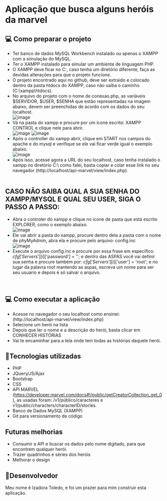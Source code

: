 # Aplicação que busca alguns heróis da marvel

## 💻 Como preparar o projeto

 - Ter banco de dados MySQL Workbench instalado ou apenas o XAMPP com a simulação do MySQL.
 - Ter o XAMPP instalado para simular um ambiente de linguagem PHP.
 - O XAMPP deve ficar no C:\, caso tenha um diretório diferente, faça as devidas alterações para que o projeto funcione.
 - O projeto encontrado aqui no github, deve ser extraído e colocado dentro da pasta htdocs do XAMPP, caso não saiba o caminho (C:\xampp\htdocs).
 - No arquivo do projeto com o nome de conexao.php, as variáveis $SERVIDOR, $USER, $SENHA que estão representadas na imagem abaixo, devem ser preenchidas de acordo com os dados do seu localhost.<br>
 ![image](https://user-images.githubusercontent.com/121051093/211684054-f830f752-c714-485a-b55b-3b14f2ff1441.png)
 - Vá na pasta do xampp e procure por um ícone escrito: XAMPP CONTROL e clique nele para abrir. <br>
![image](https://user-images.githubusercontent.com/121051093/211684347-2f0d5282-b120-404b-b5ae-3dbb1a3d2967.png)
![image](https://user-images.githubusercontent.com/121051093/211684369-91403a6e-30d5-4317-8586-2b87472c102d.png)
- Após o controller do xampp abrir, clique em START nos campos do apache e do mysql e verifique se ele vai ficar verde igual o exemplo abaixo. <br>
![image](https://user-images.githubusercontent.com/121051093/211684563-d41f5b48-9161-4181-bdd5-05e5f44ee857.png)
- Após isso, acesse agora a URL do seu localhost, caso tenha instalado o xampp no diretório C:\ como falei, basta copiar e colar esse link no seu navegador (http://localhost/api-marvel/view/index.php).<br><br>

## CASO NÃO SAIBA QUAL A SUA SENHA DO XAMPP/MYSQL E QUAL SEU USER, SIGA O PASSO A PASSO: <br>
- Abra o controler do xampp e clique no icone de pasta que está escrito EXPLORER, como o exemplo abaixo. <br>
![image](https://user-images.githubusercontent.com/121051093/211686484-3b97d16b-fddd-42ff-b74e-330e292fd604.png)
- Ele vai abrir a pasta do xampp, procure dentro dela a pasta com o nome de phyMyAdmin, abra ela e procure pelo arquivo: config.inc <br>
![image](https://user-images.githubusercontent.com/121051093/211686623-ef75ff75-6488-45c1-a720-f5624c2dc948.png)
- Execute o arquivo config.inc e procure por essa frase em específico: $cfg['Servers'][$i]['password'] = ''; e dentro das ASPAS você vai definir sua senha e procure também por: $cfg['Servers'][$i]['user'] = 'root'; e no lugar da palavra root mantendo as aspas, escreva um nome para ser seu usuario e depois é só salvar o arquivo.<br><br><br>
## 💻 Como executar a aplicação
- Acesse no navegador o seu localhost como ensinei: (http://localhost/api-marvel/view/index.php)
- Selecione um herói na lista
- Depois que ler o nome e a descrição do herói, basta clicar em CONHECER HISTÓRIAS
- Vai te encaminhar para a tela onde tem todas as histórias daquele herói.

## 🔧Tecnologias utilizadas
- PHP
- JQuery/JS/Ajax
- Bootstrap
- CSS
- API MARVEL (https://developer.marvel.com/docs#!/public/getCreatorCollection_get_0), as usadas foram: /v1/público/caracteres e v1/public/characters/characterID/stories.
- Banco de Dados MySQL (XAMPP)
- Git para versionamento de código

## Futuras melhorias
- Consumir a API e buscar os dados pelo nome digitado, para que encontrem qualquer herói.
- Trazer quadrinhos e séries dos heróis
- Melhorar o design

## 📝Desenvolvedor
Meu nome é Izadora Toledo, e foi um prazer para mim construir esta aplicação. 
 


